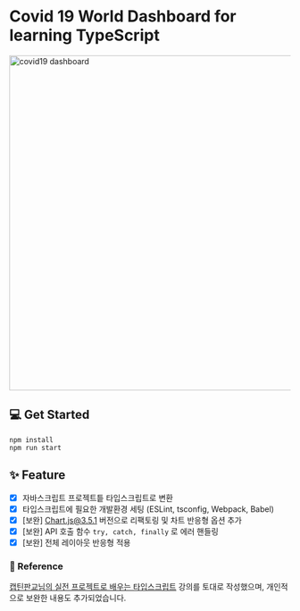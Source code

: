 # Covid 19 World Dashboard for learning TypeScript
<img src="https://user-images.githubusercontent.com/51507260/138276376-fc64d5a7-04b0-45b0-ae1b-304457d51d6d.gif" style="width: 600px;" alt="covid19 dashboard">

## 💻 Get Started
```
npm install
npm run start
```

## ✨ Feature
- [x] 자바스크립트 프로젝트틑 타입스크립트로 변환
- [x] 타입스크립트에 필요한 개발환경 세팅 (ESLint, tsconfig, Webpack, Babel)
- [x] [보완] Chart.js@3.5.1 버전으로 리팩토링 및 차트 반응형 옵션 추가
- [x] [보완] API 호출 함수 `try, catch, finally` 로 에러 핸들링
- [x] [보완] 전체 레이아웃 반응형 적용

### 🔗 Reference 
[캡틴판교님의 실전 프로젝트로 배우는 타입스크립트](https://www.inflearn.com/course/%ED%83%80%EC%9E%85%EC%8A%A4%ED%81%AC%EB%A6%BD%ED%8A%B8-%EC%8B%A4%EC%A0%84#) 강의를 토대로 작성했으며, 개인적으로 보완한 내용도 추가되었습니다.

